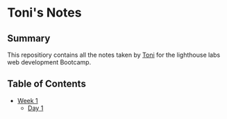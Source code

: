 # Toni's Notes

## Summary

This repositiory contains all the notes taken by [Toni](https://github.com/anton2mihail) for the lighthouse labs web development Bootcamp.

## Table of Contents

* [Week 1](/Week_1)
  * [Day 1](/Week_1/Day_1)
